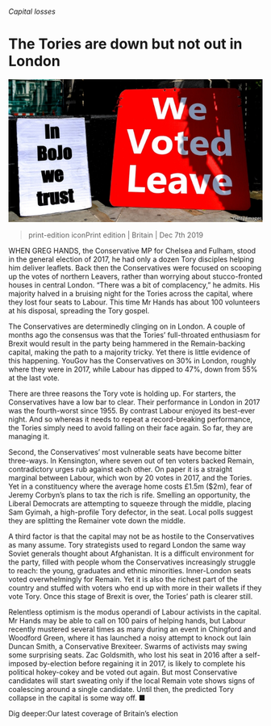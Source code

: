 ###### Capital losses

# The Tories are down but not out in London 

![image](images/20191207_brp504_0.jpg) 

> print-edition iconPrint edition | Britain | Dec 7th 2019 

WHEN GREG HANDS, the Conservative MP for Chelsea and Fulham, stood in the general election of 2017, he had only a dozen Tory disciples helping him deliver leaflets. Back then the Conservatives were focused on scooping up the votes of northern Leavers, rather than worrying about stucco-fronted houses in central London. “There was a bit of complacency,” he admits. His majority halved in a bruising night for the Tories across the capital, where they lost four seats to Labour. This time Mr Hands has about 100 volunteers at his disposal, spreading the Tory gospel. 

The Conservatives are determinedly clinging on in London. A couple of months ago the consensus was that the Tories’ full-throated enthusiasm for Brexit would result in the party being hammered in the Remain-backing capital, making the path to a majority tricky. Yet there is little evidence of this happening. YouGov has the Conservatives on 30% in London, roughly where they were in 2017, while Labour has dipped to 47%, down from 55% at the last vote. 

There are three reasons the Tory vote is holding up. For starters, the Conservatives have a low bar to clear. Their performance in London in 2017 was the fourth-worst since 1955. By contrast Labour enjoyed its best-ever night. And so whereas it needs to repeat a record-breaking performance, the Tories simply need to avoid falling on their face again. So far, they are managing it. 

Second, the Conservatives’ most vulnerable seats have become bitter three-ways. In Kensington, where seven out of ten voters backed Remain, contradictory urges rub against each other. On paper it is a straight marginal between Labour, which won by 20 votes in 2017, and the Tories. Yet in a constituency where the average home costs £1.5m ($2m), fear of Jeremy Corbyn’s plans to tax the rich is rife. Smelling an opportunity, the Liberal Democrats are attempting to squeeze through the middle, placing Sam Gyimah, a high-profile Tory defector, in the seat. Local polls suggest they are splitting the Remainer vote down the middle. 

A third factor is that the capital may not be as hostile to the Conservatives as many assume. Tory strategists used to regard London the same way Soviet generals thought about Afghanistan. It is a difficult environment for the party, filled with people whom the Conservatives increasingly struggle to reach: the young, graduates and ethnic minorities. Inner-London seats voted overwhelmingly for Remain. Yet it is also the richest part of the country and stuffed with voters who end up with more in their wallets if they vote Tory. Once this stage of Brexit is over, the Tories’ path is clearer still. 

Relentless optimism is the modus operandi of Labour activists in the capital. Mr Hands may be able to call on 100 pairs of helping hands, but Labour recently mustered several times as many during an event in Chingford and Woodford Green, where it has launched a noisy attempt to knock out Iain Duncan Smith, a Conservative Brexiteer. Swarms of activists may swing some surprising seats. Zac Goldsmith, who lost his seat in 2016 after a self-imposed by-election before regaining it in 2017, is likely to complete his political hokey-cokey and be voted out again. But most Conservative candidates will start sweating only if the local Remain vote shows signs of coalescing around a single candidate. Until then, the predicted Tory collapse in the capital is some way off. ■ 

Dig deeper:Our latest coverage of Britain’s election 

